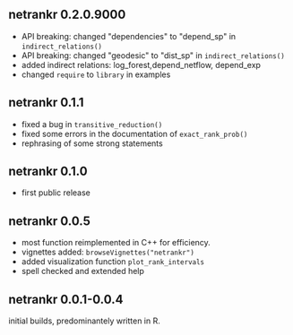 ## netrankr 0.2.0.9000

* API breaking: changed "dependencies" to "depend_sp" in `indirect_relations()`
* API breaking: changed "geodesic" to "dist_sp" in `indirect_relations()`
* added indirect relations: log_forest,depend_netflow, depend_exp
* changed `require` to `library` in examples

## netrankr 0.1.1

* fixed a bug in `transitive_reduction()`
* fixed some errors in the documentation of `exact_rank_prob()`
* rephrasing of some strong statements

## netrankr 0.1.0

* first public release

## netrankr 0.0.5

* most function reimplemented in C++ for efficiency. 
* vignettes added: `browseVignettes("netrankr")`
* added visualization function `plot_rank_intervals`
* spell checked and extended help

## netrankr 0.0.1-0.0.4

initial builds, predominantely written in R.

